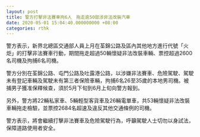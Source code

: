 ```yaml
---
layout: post
title: 警方打擊非法賽車拘6人　拖走逾50部涉非法改裝汽車
date: 2020-05-01 15:04:40.000000000 +08:00
categories: rthk
---
```


警方表示，新界北總區交通部人員上月在荃錦公路及區內其他地方進行代號「火炬」的打擊非法賽車行動，期間拖走超過50輛懷疑非法改裝車輛、票控超過2600名司機及拘捕6名司機。

警方分別在荃錦公路、屯門公路及吐露港公路，以涉嫌非法賽車、危險駕駛、駕駛未有登記車輛及駕駛未有第三者保險車輛，拘捕6名26至35歲的本地男司機。被捕男子獲准保釋候查，須於5月下旬到6月上旬向警方報到。

另外，警方將22輛私家車、5輛輕型客貨車及26輛電單車，共53輛懷疑非法改裝車輛拖走檢驗，並票控2684名超速及違反其他交通條例的司機。

警方表示，將會繼續打擊非法賽車及危險駕駛行為，呼籲駕駛人士切勿以身試法，保障道路使用者安全。
